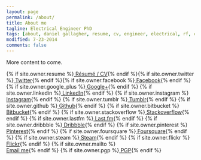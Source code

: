 ```yaml
---
layout: page
permalink: /about/
title: About me
tagline: Electrical Engineer PhD
tags: [about, daniel gallagher, resume, cv, engineer, electrical, rf, communications, sensors, hire, phd, doctorate, research, design, NASA]
modified: 7-23-2014
comments: false
---
```



<p>More content to come. </p>
{% if site.owner.resume %}<a href="{{ site.owner.resume }}" class="author-social"><i class="fa fa-file"></i> Résumé / CV</a>{% endif %}{% if site.owner.twitter %}<a href="http://twitter.com/{{ site.owner.twitter }}" class="author-social" target="_blank"><i class="fa fa-twitter-square"></i> Twitter</a>{% endif %}{% if site.owner.facebook %}<a href="http://facebook.com/{{ site.owner.facebook }}" class="author-social" target="_blank"><i class="fa fa-facebook-square"></i> Facebook</a>{% endif %}
{% if site.owner.google_plus %}<a href="http://plus.google.com/+{{ site.owner.google_plus }}" class="author-social" target="_blank"><i class="fa fa-google-plus-square"></i> Google+</a>{% endif %}
{% if site.owner.linkedin %}<a href="http://linkedin.com/in/{{ site.owner.linkedin }}" class="author-social" target="_blank"><i class="fa fa-linkedin-square"></i> LinkedIn</a>{% endif %}
{% if site.owner.instagram %}<a href="http://instagram.com/{{ site.owner.instagram }}" class="author-social" target="_blank"><i class="fa fa-instagram"></i> Instagram</a>{% endif %}
{% if site.owner.tumblr %}<a href="http://{{ site.owner.tumblr }}.tumblr.com" class="author-social" target="_blank"><i class="fa fa-tumblr-square"></i> Tumblr</a>{% endif %}
{% if site.owner.github %}<a href="http://github.com/{{ site.owner.github }}" class="author-social" target="_blank"><i class="fa fa-github"></i> Github</a>{% endif %}
{% if site.owner.bitbucket %}<a href="http://bitbucket.org/{{ site.owner.bitbucket }}" class="author-social" target="_blank"><i class="fa fa-bitbucket"></i> Bitbucket</a>{% endif %}
{% if site.owner.stackoverflow %}<a href="http://stackoverflow.com/users/{{ site.owner.stackoverflow }}" class="author-social" target="_blank"><i class="fa fa-stack-overflow"></i> Stackoverflow</a>{% endif %}
{% if site.owner.lastfm %}<a href="http://lastfm.com/user/{{ site.owner.lastfm }}" class="author-social" target="_blank"><i class="fa fa-music"></i> Last.fm</a>{% endif %}
{% if site.owner.dribbble %}<a href="http://dribbble.com/{{ site.owner.dribbble }}" class="author-social" target="_blank"><i class="fa fa-dribbble"></i> Dribbble</a>{% endif %}
{% if site.owner.pinterest %}<a href="http://www.pinterest.com/{{ site.owner.pinterest }}" class="author-social" target="_blank"><i class="fa fa-pinterest"></i> Pinterest</a>{% endif %}
{% if site.owner.foursquare %}<a href="http://foursquare.com/{{ site.owner.foursquare }}" class="author-social" target="_blank"><i class="fa fa-foursquare"></i> Foursquare</a>{% endif %}
{% if site.owner.steam %}<a href="http://steamcommunity.com/id/{{ site.owner.steam }}" class="author-social" target="_blank"><i class="fa fa-steam-square"></i> Steam</a>{% endif %}
{% if site.owner.flickr %}<a href="http://www.flickr.com/photos/{{ site.owner.flickr }}" class="author-social" target="_blank"><i class="fa fa-flickr"></i> Flickr</a>{% endif %}
{% if site.owner.mailto %}<br/><a href="mailto:{{ site.owner.email }}" class="author-social" target="_blank"><i class="fa fa-envelope-square"></i>Email me</a>{% endif %}
{% if site.owner.pgp %}<a href="#" class="author-social" target="_blank"><i class="fa fa-lock"></i> PGP</a>{% endif %}